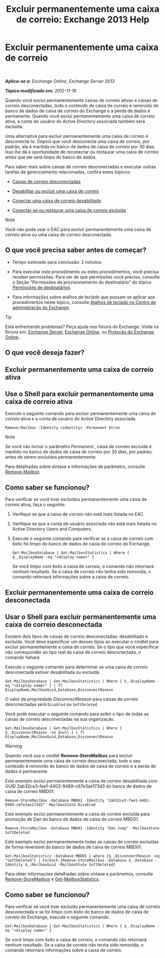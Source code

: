 ﻿---
title: 'Excluir permanentemente uma caixa de correio: Exchange 2013 Help'
TOCTitle: Excluir permanentemente uma caixa de correio
ms:assetid: df35765a-0bef-4561-9846-d91d69c0269c
ms:mtpsurl: https://technet.microsoft.com/pt-br/library/JJ863440(v=EXCHG.150)
ms:contentKeyID: 50556299
ms.date: 05/22/2018
mtps_version: v=EXCHG.150
ms.translationtype: MT
---

# Excluir permanentemente uma caixa de correio

 

_**Aplica-se a:** Exchange Online, Exchange Server 2013_

_**Tópico modificado em:** 2012-11-16_

Quando você exclui permanentemente caixas de correio ativas e caixas de correio desconectadas, todo o conteúdo de caixa de correio é removido do banco de dados de caixa de correio do Exchange e a perda de dados é permanente. Quando você exclui permanentemente uma caixa de correio ativa, a conta de usuário do Active Directory associada também será excluída.

Uma alternativa para excluir permanentemente uma caixa de correio é desconectá-lo. Depois que você desconecta uma caixa de correio, por padrão, ela é mantida no banco de dados de caixa de correio por 30 dias. Isso lhe dá a oportunidade de reconectar ou restaurar uma caixa de correio antes que ele será limpo do banco de dados.

Para saber mais sobre caixas de correio desconectadas e executar outras tarefas de gerenciamento relacionadas, confira estes tópicos:

  - [Caixas de correio desconectadas](disconnected-mailboxes-exchange-2013-help.md)

  - [Desabilitar ou excluir uma caixa de correio](disable-or-delete-a-mailbox-exchange-2013-help.md)

  - [Conectar uma caixa de correio desabilitada](connect-a-disabled-mailbox-exchange-2013-help.md)

  - [Conectar-se ou restaurar uma caixa de correio excluída](connect-or-restore-a-deleted-mailbox-exchange-2013-help.md)


> [!NOTE]
> Você não pode usar o EAC para excluir permanentemente uma caixa de correio ativa ou uma caixa de correio desconectada.



## O que você precisa saber antes de começar?

  - Tempo estimado para conclusão: 2 minutos.

  - Para executar este procedimento ou estes procedimentos, você precisa receber permissões. Para ver de que permissões você precisa, consulte o Seção "Permissões de provisionamento do destinatário" do tópico [Permissões de destinatários](recipients-permissions-exchange-2013-help.md).

  - Para informações sobre atalhos de teclado que possam se aplicar aos procedimentos neste tópico, consulte [Atalhos de teclado no Centro de administração do Exchange](keyboard-shortcuts-in-the-exchange-admin-center-exchange-online-protection-help.md).


> [!TIP]
> Está enfrentando problemas? Peça ajuda nos fóruns do Exchange. Visite os fóruns em: <A href="https://go.microsoft.com/fwlink/p/?linkid=60612">Exchange Server</A>, <A href="https://go.microsoft.com/fwlink/p/?linkid=267542">Exchange Online</A>, ou <A href="https://go.microsoft.com/fwlink/p/?linkid=285351">Proteção do Exchange Online</A>..



## O que você deseja fazer?

## Excluir permanentemente uma caixa de correio ativa

## Use o Shell para excluir permanentemente uma caixa de correio ativa

Execute o seguinte comando para excluir permanentemente uma caixa de correio ativa e a conta de usuário do Active Directory associada.

    Remove-Mailbox -Identity <identity> -Permanent $true


> [!NOTE]
> Se você não incluir o parâmetro <EM>Permanent</EM> , caixa de correio excluída é mantido no banco de dados de caixa de correio por 30 dias, por padrão, antes de serem excluídos permanentemente.



Para detalhadas sobre sintaxe e informações de parâmetro, consulte [Remove-Mailbox](https://technet.microsoft.com/pt-br/library/aa995948\(v=exchg.150\)).

## Como saber se funcionou?

Para verificar se você tiver excluídos permanentemente uma caixa de correio ativa, faça o seguinte:

1.  Verifique se que a caixa de correio não está mais listada no EAC.

2.  Verifique se que a conta de usuário associada não está mais listada no Active Directory Users and Computers.

3.  Execute o seguinte comando para verificar se a caixa de correio com êxito foi limpo do banco de dados de caixa de correio do Exchange.
    
        Get-MailboxDatabase | Get-MailboxStatistics | Where { $_.DisplayName -eq "<display name>" }
    
    Se você limpo com êxito a caixa de correio, o comando não retornará nenhum resultado. Se a caixa de correio não tenha sido removida, o comando retornará informações sobre a caixa de correio.

## Excluir permanentemente uma caixa de correio desconectada

## Usar o Shell para excluir permanentemente uma caixa de correio desconectada

Existem dois tipos de caixas de correio desconectadas: desabilitado e excluída. Você deve especificar um desses tipos ao executar o cmdlet para excluir permanentemente a caixa de correio. Se o tipo que você especificar não corresponder ao tipo real da caixa de correio desconectada, o comando falhará.

Execute o seguinte comando para determinar se uma caixa de correio desconectada estiver desabilitada ou excluída.

    Get-MailboxDatabase | Get-MailboxStatistics | Where { $_.DisplayName -eq "<display name>" } | fl DisplayName,MailboxGuid,Database,DisconnectReason

O valor da propriedade *DisconnectReason* para caixas de correio desconectadas será `Disabled` ou `SoftDeleted`.

Você pode executar o seguinte comando para exibir o tipo de todas as caixas de correio desconectadas na sua organização.

    Get-MailboxDatabase | Get-MailboxStatistics | Where { $_.DisconnectReason -ne $null } | fl DisplayName,MailboxGuid,Database,DisconnectReason


> [!WARNING]
> Quando você usa o cmdlet <STRONG>Remove-StoreMailbox</STRONG> para excluir permanentemente uma caixa de correio desconectada, todo o seu conteúdo é removido do banco de dados de caixa de correio e a perda de dados é permanente.



Este exemplo exclui permanentemente a caixa de correio desabilitada com GUID 2ab32ce3-fae1-4402-9489-c67e3ae173d3 do banco de dados de caixa de correio MBD01.

    Remove-StoreMailbox -Database MBD01 -Identity "2ab32ce3-fae1-4402-9489-c67e3ae173d3" -MailboxState Disabled

Este exemplo exclui permanentemente a caixa de correio excluída para promoção de Dan do banco de dados de caixa de correio MBD01.

    Remove-StoreMailbox -Database MBD01 -Identity "Dan Jump" -MailboxState SoftDeleted

Este exemplo exclui permanentemente todas as caixas de correio excluídas de forma reversível do banco de dados de caixa de correio MBD01.

    Get-MailboxStatistics -Database MBD01 | where {$_.DisconnectReason -eq "SoftDeleted"} | ForEach {Remove-StoreMailbox -Database $_.Database -Identity $_.MailboxGuid -MailboxState SoftDeleted}

Para obter informações detalhadas sobre sintaxe e parâmetros, consulte [Remove-StoreMailbox](https://technet.microsoft.com/pt-br/library/ff829913\(v=exchg.150\)) e [Get-MailboxStatistics](https://technet.microsoft.com/pt-br/library/bb124612\(v=exchg.150\)).

## Como saber se funcionou?

Para verificar se você tiver excluído permanentemente uma caixa de correio desconectada e se foi limpo com êxito do banco de dados de caixa de correio do Exchange, execute o seguinte comando.

    Get-MailboxDatabase | Get-MailboxStatistics | Where { $_.DisplayName -eq "<display name>" }

Se você limpo com êxito a caixa de correio, o comando não retornará nenhum resultado. Se a caixa de correio não tenha sido removida, o comando retornará informações sobre a caixa de correio.

